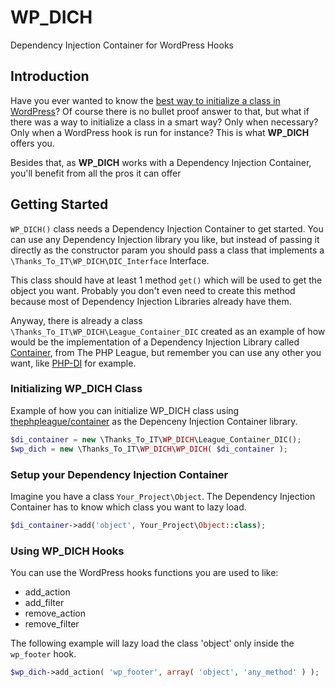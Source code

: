# WP_DICH
Dependency Injection Container for WordPress Hooks

## Introduction
Have you ever wanted to know the [best way to initialize a class in WordPress](https://wordpress.stackexchange.com/questions/70055/best-way-to-initiate-a-class-in-a-wp-plugin)?
Of course there is no bullet proof answer to that, but what if there was a way to initialize a class in a smart way? Only when necessary? Only when a WordPress hook is run for instance? This is what **WP_DICH** offers you.

Besides that, as **WP_DICH** works with a Dependency Injection Container, you'll benefit from all the pros it can offer

## Getting Started
`WP_DICH()` class needs a Dependency Injection Container to get started.
You can use any Dependency Injection library you like, but instead of passing it directly as the constructor param you should pass a class that implements a `\Thanks_To_IT\WP_DICH\DIC_Interface` Interface.

This class should have at least 1 method `get()` which will be used to get the object you want.
Probably you don't even need to create this method because most of Dependency Injection Libraries already have them.

Anyway, there is already a class `\Thanks_To_IT\WP_DICH\League_Container_DIC` created as an example of how would be the implementation of a Dependency Injection Library called [Container](https://github.com/thephpleague/container), from The PHP League, but remember you can use any other you want, like [PHP-DI](http://php-di.org/) for example.

### Initializing WP_DICH Class
Example of how you can initialize WP_DICH class using [thephpleague/container](https://github.com/thephpleague/container) as the Depenceny Injection Container library.
```php
$di_container = new \Thanks_To_IT\WP_DICH\League_Container_DIC();
$wp_dich = new \Thanks_To_IT\WP_DICH\WP_DICH( $di_container );
```

### Setup your Dependency Injection Container
Imagine you have a class `Your_Project\Object`.
The Dependency Injection Container has to know which class you want to lazy load. 
```php
$di_container->add('object', Your_Project\Object::class);
```

### Using WP_DICH Hooks
You can use the WordPress hooks functions you are used to like:
- add_action
- add_filter
- remove_action
- remove_filter

The following example will lazy load the class 'object' only inside the `wp_footer` hook.
```php
$wp_dich->add_action( 'wp_footer', array( 'object', 'any_method' ) );
```
